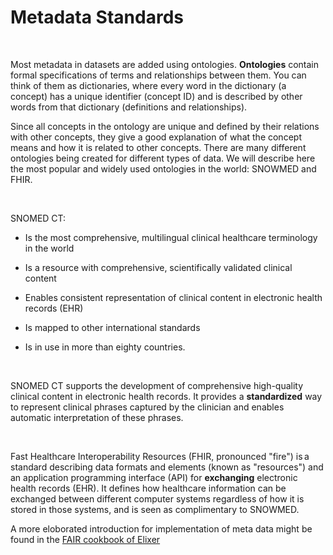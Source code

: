 # Metadata Standards

</br>

Most metadata in datasets are added using ontologies. **Ontologies** contain formal specifications of terms and relationships between them. You can think of them as dictionaries, where every word in the dictionary (a concept) has a unique identifier (concept ID) and is described by other words from that dictionary (definitions and relationships). 

Since all concepts in the ontology are unique and defined by their relations with other concepts, they give a good explanation of what the concept means and how it is related to other concepts. There are many different ontologies being created for different types of data. We will describe here the most popular and widely used ontologies in the world: SNOWMED and FHIR. 

</br>

SNOMED CT: 

- Is the most comprehensive, multilingual clinical healthcare terminology in the world 
- Is a resource with comprehensive, scientifically validated clinical content 
- Enables consistent representation of clinical content in electronic health records (EHR) 
- Is mapped to other international standards 

- Is in use in more than eighty countries. 

</br>

SNOMED CT supports the development of comprehensive high-quality clinical content in electronic health records. It provides a **standardized** way to represent clinical phrases captured by the clinician and enables automatic interpretation of these phrases.

</br>

Fast Healthcare Interoperability Resources (FHIR, pronounced "fire") is a standard describing data formats and elements (known as "resources") and an application programming interface (API) for **exchanging** electronic health records (EHR). It defines how healthcare information can be exchanged between different computer systems regardless of how it is stored in those systems, and is seen as complimentary to SNOWMED. 

A more eloborated introduction for implementation of meta data might be found in the [FAIR cookbook of Elixer](https://faircookbook.elixir-europe.org/content/recipes/introduction/metadata-fair.html)  
